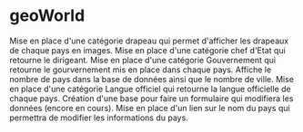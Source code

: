 # geoWorld
Mise en place d'une catégorie drapeau qui permet d'afficher les drapeaux de chaque pays en images.
Mise en place d'une catégorie chef d'Etat qui retourne le dirigeant.
Mise en place d'une catégorie Gouvernement qui retourne le gourvernement mis en place dans chaque pays.
Affiche le nombre de pays dans la base de données ainsi que le nombre de ville.
Mise en place d'une catégorie Langue officiel qui retourne la langue officielle de chaque pays.
Création d'une base pour faire un formulaire qui modifiera les données (encore en cours).
Mise en place d'un lien sur le nom du pays qui permettra de modifier les informations du pays.
